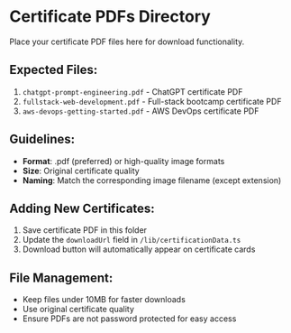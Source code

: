 # Certificate PDFs Directory

Place your certificate PDF files here for download functionality.

## Expected Files:

1. `chatgpt-prompt-engineering.pdf` - ChatGPT certificate PDF
2. `fullstack-web-development.pdf` - Full-stack bootcamp certificate PDF
3. `aws-devops-getting-started.pdf` - AWS DevOps certificate PDF

## Guidelines:
- **Format**: .pdf (preferred) or high-quality image formats
- **Size**: Original certificate quality
- **Naming**: Match the corresponding image filename (except extension)

## Adding New Certificates:
1. Save certificate PDF in this folder
2. Update the `downloadUrl` field in `/lib/certificationData.ts`
3. Download button will automatically appear on certificate cards

## File Management:
- Keep files under 10MB for faster downloads
- Use original certificate quality
- Ensure PDFs are not password protected for easy access